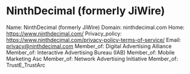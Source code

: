 
# NinthDecimal (formerly JiWire)

Name: NinthDecimal (formerly JiWire)
Domain: ninthdecimal.com
Home: https://www.ninthdecimal.com/
Privacy_policy: https://www.ninthdecimal.com/privacy-policy-terms-of-service/
Email: privacy@ninthdecimal.com
Member_of: Digital Advertising Alliance
Member_of: Interactive Advertising Bureau (IAB)
Member_of: Mobile Marketing Asc
Member_of: Network Advertising Initiative
Member_of: TrustE_TrustArc
